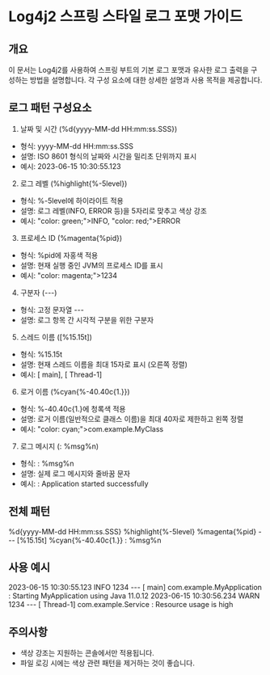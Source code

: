 # Log4j2 스프링 스타일 로그 포맷 가이드

## 개요
이 문서는 Log4j2를 사용하여 스프링 부트의 기본 로그 포맷과 유사한 로그 출력을 구성하는 방법을 설명합니다. 각 구성 요소에 대한 상세한 설명과 사용 목적을 제공합니다.

## 로그 패턴 구성요소
1. 날짜 및 시간 (%d{yyyy-MM-dd HH:mm:ss.SSS})
- 형식: yyyy-MM-dd HH:mm:ss.SSS
- 설명: ISO 8601 형식의 날짜와 시간을 밀리초 단위까지 표시
- 예시: 2023-06-15 10:30:55.123
2. 로그 레벨 (%highlight{%-5level})
- 형식: %-5level에 하이라이트 적용
- 설명: 로그 레벨(INFO, ERROR 등)을 5자리로 맞추고 색상 강조
- 예시: "color: green;">INFO, "color: red;">ERROR
3. 프로세스 ID (%magenta{%pid})
- 형식: %pid에 자홍색 적용
- 설명: 현재 실행 중인 JVM의 프로세스 ID를 표시
- 예시: "color: magenta;">1234
4. 구분자 (---)
- 형식: 고정 문자열 ---
- 설명: 로그 항목 간 시각적 구분을 위한 구분자
5. 스레드 이름 ([%15.15t])
- 형식: %15.15t
- 설명: 현재 스레드 이름을 최대 15자로 표시 (오른쪽 정렬)
- 예시: [      main], [    Thread-1]
6. 로거 이름 (%cyan{%-40.40c{1.}})
- 형식: %-40.40c{1.}에 청록색 적용
- 설명: 로거 이름(일반적으로 클래스 이름)을 최대 40자로 제한하고 왼쪽 정렬
- 예시: "color: cyan;">com.example.MyClass
7. 로그 메시지 (: %msg%n)
- 형식: : %msg%n
- 설명: 실제 로그 메시지와 줄바꿈 문자
- 예시: : Application started successfully

## 전체 패턴

%d{yyyy-MM-dd HH:mm:ss.SSS} %highlight{%-5level} %magenta{%pid} --- [%15.15t] %cyan{%-40.40c{1.}} : %msg%n
## 사용 예시

2023-06-15 10:30:55.123 INFO 1234 --- [           main] com.example.MyApplication               : Starting MyApplication using Java 11.0.12
2023-06-15 10:30:56.234 WARN 1234 --- [       Thread-1] com.example.Service                     : Resource usage is high
## 주의사항
- 색상 강조는 지원하는 콘솔에서만 적용됩니다.
- 파일 로깅 시에는 색상 관련 패턴을 제거하는 것이 좋습니다.